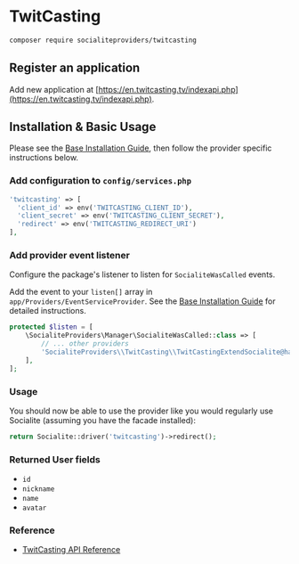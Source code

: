# TwitCasting

```bash
composer require socialiteproviders/twitcasting
```

## Register an application

Add new application at [https://en.twitcasting.tv/indexapi.php](https://en.twitcasting.tv/indexapi.php).

## Installation & Basic Usage

Please see the [Base Installation Guide](https://socialiteproviders.com/usage/), then follow the provider specific instructions below.

### Add configuration to `config/services.php`

```php
'twitcasting' => [
  'client_id' => env('TWITCASTING_CLIENT_ID'),
  'client_secret' => env('TWITCASTING_CLIENT_SECRET'),
  'redirect' => env('TWITCASTING_REDIRECT_URI')
],
```

### Add provider event listener

Configure the package's listener to listen for `SocialiteWasCalled` events.

Add the event to your `listen[]` array in `app/Providers/EventServiceProvider`. See the [Base Installation Guide](https://socialiteproviders.com/usage/) for detailed instructions.

```php
protected $listen = [
    \SocialiteProviders\Manager\SocialiteWasCalled::class => [
        // ... other providers
        'SocialiteProviders\\TwitCasting\\TwitCastingExtendSocialite@handle',
    ],
];
```

### Usage

You should now be able to use the provider like you would regularly use Socialite (assuming you have the facade installed):

```php
return Socialite::driver('twitcasting')->redirect();
```

### Returned User fields

- ``id``
- ``nickname``
- ``name``
- ``avatar``

### Reference

- [TwitCasting API Reference](https://apiv2-doc.twitcasting.tv)
